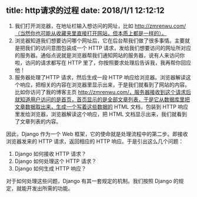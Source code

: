title: http请求的过程
date: 2018/1/1 12:12:12
---
1. 我们打开浏览器，在地址栏输入想访问的网址，比如 http://zmrenwu.com/（当然你也可能从收藏夹里直接打开网站，但本质上都是一样的）。
2. 浏览器知道我们想要访问哪个网址后，它在后台帮我们做了很多事情。主要就是把我们的访问意图包装成一个 HTTP 请求，发给我们想要访问的网址所对应的服务器。通俗点说就是浏览器帮我们通知网站的服务器，说有人来访问你啦，访问的请求都写在 HTTP 里了，你按照要求处理后告诉我，我再帮你回应他！
3. 服务器处理了HTTP 请求，然后生成一段 HTTP 响应给浏览器。浏览器解读这个响应，把相关的内容在浏览器里显示出来，于是我们就看到了网站的内容。比如你访问了我的博客主页 http://zmrenwu.com/，服务器接收到这个请求后就知道用户访问的是首页，首页显示的是全部文章列表，于是它从数据库里把文章数据取出来，生成一个写着这些数据的 HTML 文档，包装到 HTTP 响应里发给浏览器，浏览器解读这个响应，把 HTML 文档显示出来，我们就看到了文章列表的内容。

因此，Django 作为一个 Web 框架，它的使命就是处理流程中的第二步。即接收浏览器发来的 HTTP 请求，返回相应的 HTTP 响应。于是引出这么几个问题：

1. Django 如何接收 HTTP 请求？
2. Django 如何处理这个 HTTP 请求？
3. Django 如何生成 HTTP 响应？

对于如何处理这些问题，Django 有其一套规定的机制。我们按照 Django 的规定，就能开发出所需的功能。